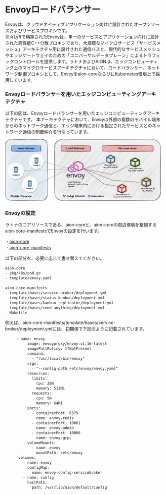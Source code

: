 # Envoyロードバランサー
Envoyは、クラウドネイティブアプリケーション向けに設計されたオープンソースおよびサービスプロキシです。  
元々Lyftで構築されたEnvoyは、単一のサービスとアプリケーション向けに設計された高性能C++分散プロキシであり、大規模なマイクロサービス「サービスメッシュ」アーキテクチャ用に設計された通信バスと、現代的なサービスメッシュやエッジゲートウェイのための「ユニバーサルデータプレーン」によるトラフィックコントロールを提供します。ラトナおよびAIONは、エッジコンピューティング上のマイクロサービスアーキテクチャにおいて、ロードバランサー、ネットワーク制御プロキシとして、Envoyをaion-coreならびにKubernetes環境上で採用しています。

### Envoyロードバランサーを用いたエッジコンピューティングアーキテクチャ
以下の図は、Envoyロードバランサーを用いたエッジコンピューティングアーキテクチャです。
本アーキテクチャにおいて、Envoyは外部の複数のモバイル端末からのネットワーク通信と、エッジ端末内における指定されたサービスとのネットワーク通信の制御仲介を行なっています。

![15-1](./image/15-1.png)


### Envoyの設定
ラトナのコアリソースである、aion-coreと、aion-coreの周辺環境を整備するaion-core-manifestsでEnvoyの設定を行います。

・[aion-core](https://github.com/latonaio/aion-core)  
・[aion-core-manifests](https://github.com/latonaio/aion-core-manifests)


以下の部分を、必要に応じて書き替えてください。
```
aion-core
- pkg/k8s/pod.go
- template/envoy.yaml

aion-core-manifests
- template/bases/service-broker/deployment.yml
- template/bases/status-kanban/deployment.yml
- template/bases/kanban-replicator/deployment.yml
- template/bases/send-anything/deployment.yml
- Makefile
```
例えば、aion-core-manifests/template/bases/service-broker/deployment.ymlには、初期値で下記のように記載されています。
```
     - name: envoy
          image: envoyproxy/envoy:v1.16-latest
          imagePullPolicy: IfNotPresent
          command:
            - "/usr/local/bin/envoy"
          args:
            - "--config-path /etc/envoy/envoy.yaml"
          resources:
            limits:
              cpu: 20m
              memory: 512Mi
            requests:
              cpu: 5m
              memory: 64Mi
          ports:
            - containerPort: 6379
              name: envoy-redis
            - containerPort: 10001
              name: envoy-admin
            - containerPort: 10000
              name: envoy-grpc
          volumeMounts:
            - name: envoy
              mountPath: /etc/envoy
      volumes:
        - name: envoy
          configMap:
            name: envoy-config-servicebroker
        - name: config
          hostPath:
            path: /var/lib/aion/default/config  
```
